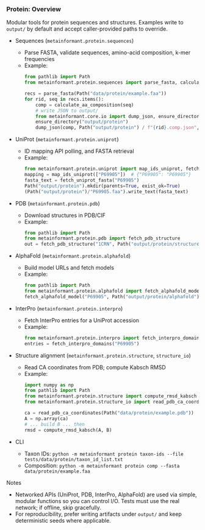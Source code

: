 ### Protein: Overview

Modular tools for protein sequences and structures. Examples write to `output/` by default and accept caller-provided paths to override.

- Sequences (`metainformant.protein.sequences`)
  - Parse FASTA, validate sequences, amino-acid composition, k-mer frequencies
  - Example:
    ```python
    from pathlib import Path
    from metainformant.protein.sequences import parse_fasta, calculate_aa_composition

    recs = parse_fasta(Path("data/protein/example.faa"))
    for rid, seq in recs.items():
        comp = calculate_aa_composition(seq)
        # write JSON to output/
        from metainformant.core.io import dump_json, ensure_directory
        ensure_directory("output/protein")
        dump_json(comp, Path("output/protein") / f"{rid}.comp.json", indent=2)
    ```

- UniProt (`metainformant.protein.uniprot`)
  - ID mapping API polling, and FASTA retrieval
  - Example:
    ```python
    from metainformant.protein.uniprot import map_ids_uniprot, fetch_uniprot_fasta
    mapping = map_ids_uniprot(["P69905"])  # {"P69905": "P69905"}
    fasta_text = fetch_uniprot_fasta("P69905")
    Path("output/protein").mkdir(parents=True, exist_ok=True)
    (Path("output/protein")/"P69905.faa").write_text(fasta_text)
    ```

- PDB (`metainformant.protein.pdb`)
  - Download structures in PDB/CIF
  - Example:
    ```python
    from pathlib import Path
    from metainformant.protein.pdb import fetch_pdb_structure
    out = fetch_pdb_structure("1CRN", Path("output/protein/structures"), fmt="pdb")
    ```

- AlphaFold (`metainformant.protein.alphafold`)
  - Build model URLs and fetch models
  - Example:
    ```python
    from pathlib import Path
    from metainformant.protein.alphafold import fetch_alphafold_model
    fetch_alphafold_model("P69905", Path("output/protein/alphafold"), version=4, fmt="pdb")
    ```

- InterPro (`metainformant.protein.interpro`)
  - Fetch InterPro entries for a UniProt accession
  - Example:
    ```python
    from metainformant.protein.interpro import fetch_interpro_domains
    entries = fetch_interpro_domains("P69905")
    ```

- Structure alignment (`metainformant.protein.structure`, `structure_io`)
  - Read CA coordinates from PDB; compute Kabsch RMSD
  - Example:
    ```python
    import numpy as np
    from pathlib import Path
    from metainformant.protein.structure import compute_rmsd_kabsch
    from metainformant.protein.structure_io import read_pdb_ca_coordinates

    ca = read_pdb_ca_coordinates(Path("data/protein/example.pdb"))
    A = np.array(ca)
    # ... build B ... then
    rmsd = compute_rmsd_kabsch(A, B)
    ```

- CLI
  - Taxon IDs: `python -m metainformant protein taxon-ids --file tests/data/protein/taxon_id_list.txt`
  - Composition: `python -m metainformant protein comp --fasta data/protein/example.faa`

Notes
- Networked APIs (UniProt, PDB, InterPro, AlphaFold) are used via simple, modular functions so you can control I/O. Tests must use the real network; if offline, skip gracefully.
- For reproducibility, prefer writing artifacts under `output/` and keep deterministic seeds where applicable.


